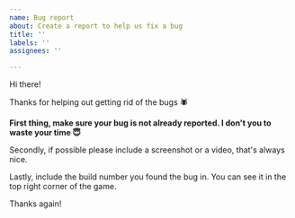 ```yaml
---
name: Bug report
about: Create a report to help us fix a bug
title: ''
labels: ''
assignees: ''

---
```


Hi there!

Thanks for helping out getting rid of the bugs 🕷

**First thing, make sure your bug is not already reported. I don't you to waste your time 😇**

Secondly, if possible please include a screenshot or a video, that's always nice.

Lastly, include the build number you found the bug in. You can see it in the top right corner of the game.

Thanks again!
